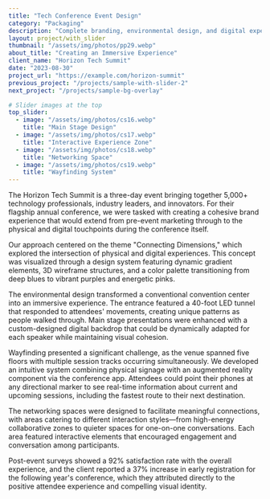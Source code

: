 ```yaml
---
title: "Tech Conference Event Design"
category: "Packaging"
description: "Complete branding, environmental design, and digital experience for an annual technology conference."
layout: project/with_slider
thumbnail: "/assets/img/photos/pp29.webp"
about_title: "Creating an Immersive Experience"
client_name: "Horizon Tech Summit"
date: "2023-08-30"
project_url: "https://example.com/horizon-summit"
previous_project: "/projects/sample-with-slider-2"
next_project: "/projects/sample-bg-overlay"

# Slider images at the top
top_slider:
  - image: "/assets/img/photos/cs16.webp"
    title: "Main Stage Design"
  - image: "/assets/img/photos/cs17.webp"
    title: "Interactive Experience Zone"
  - image: "/assets/img/photos/cs18.webp"
    title: "Networking Space"
  - image: "/assets/img/photos/cs19.webp"
    title: "Wayfinding System"
---
```


The Horizon Tech Summit is a three-day event bringing together 5,000+ technology professionals, industry leaders, and innovators. For their flagship annual conference, we were tasked with creating a cohesive brand experience that would extend from pre-event marketing through to the physical and digital touchpoints during the conference itself.

Our approach centered on the theme "Connecting Dimensions," which explored the intersection of physical and digital experiences. This concept was visualized through a design system featuring dynamic gradient elements, 3D wireframe structures, and a color palette transitioning from deep blues to vibrant purples and energetic pinks.

The environmental design transformed a conventional convention center into an immersive experience. The entrance featured a 40-foot LED tunnel that responded to attendees' movements, creating unique patterns as people walked through. Main stage presentations were enhanced with a custom-designed digital backdrop that could be dynamically adapted for each speaker while maintaining visual cohesion.

Wayfinding presented a significant challenge, as the venue spanned five floors with multiple session tracks occurring simultaneously. We developed an intuitive system combining physical signage with an augmented reality component via the conference app. Attendees could point their phones at any directional marker to see real-time information about current and upcoming sessions, including the fastest route to their next destination.

The networking spaces were designed to facilitate meaningful connections, with areas catering to different interaction styles—from high-energy collaborative zones to quieter spaces for one-on-one conversations. Each area featured interactive elements that encouraged engagement and conversation among participants.

Post-event surveys showed a 92% satisfaction rate with the overall experience, and the client reported a 37% increase in early registration for the following year's conference, which they attributed directly to the positive attendee experience and compelling visual identity.

